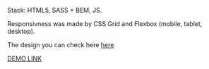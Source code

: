 Stack: HTML5, SASS + BEM, JS.

Responsivness was made by CSS Grid and Flexbox (mobile, tablet, desktop).

The design you can check here [here](https://www.figma.com/file/Ujp7bCFuvuJlkn8TSbQPSZ/Kickstarter_FE-students) 

[DEMO LINK](https://tetyanabukoros.github.io/Landing-KICKSTARTER)
